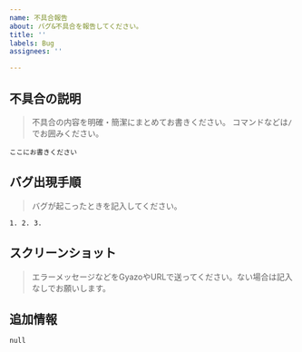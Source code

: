 ```yaml
---
name: 不具合報告
about: バグ&不具合を報告してください。
title: ''
labels: Bug
assignees: ''

---
```


## 不具合の説明

> 不具合の内容を明確・簡潔にまとめてお書きください。
> コマンドなどは`/`でお囲みください。

`ここにお書きください`


## バグ出現手順
> バグが起こったときを記入してください。

`
1.
2.
3.
`
## スクリーンショット

> エラーメッセージなどをGyazoやURLで送ってください。ない場合は記入なしでお願いします。

## 追加情報
`null`
